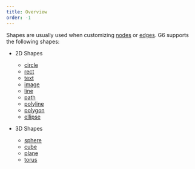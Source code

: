 ```yaml
---
title: Overview
order: -1
---
```


Shapes are usually used when customizing [nodes](/manual/customize/node-extension) or [edges](/manual/customize/edge-extension). G6 supports the following shapes:

- 2D Shapes

  - [circle](/apis/shape/circle-style-props)
  - [rect](/apis/shape/rect-style-props)
  - [text](/apis/shape/text-style-props)
  - [image](/apis/shape/image-style-props)
  - [line](/apis/shape/line-style-props)
  - [path](/apis/shape/path-style-props)
  - [polyline](/apis/shape/polyline-style-props)
  - [polygon](/apis/shape/polygon-style-props)
  - [ellipse](/apis/shape/ellipse-style-props)

- 3D Shapes

  - [sphere](/apis/shape/sphere-geometry-props)
  - [cube](/apis/shape/cube-geometry-props)
  - [plane](/apis/shape/plane-geometry-props)
  - [torus](/apis/shape/torus-geometry-props)

